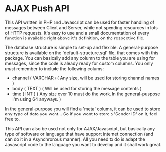AJAX Push API
=============

This API written in PHP and Javascript can be used for faster handling of messages between Client and Server, while not spending resources in lots of HTTP requests.
It's easy to use and a small documentation of every function is available right above it's definition, on the respective file.

The database structure is simple to set-up and flexible. A general-purpose structure is available on the 'default-structure.sql' file, that comes with this package.
You can basically add any column to the table you are using for messages, since the code is aleady ready for custom columns. You only *must* remember to include the following colums:

* channel	( VARCHAR )	( Any size, will be used for storing channel names )
* body		( TEXT )	( Will be used for storing the message contents )
* time		( INT )		( Any size over 10 must do the work. In the general-puspose I'm using 64 anyways. )

In the general-purpose you will find a 'meta' column, it can be used to store any type of data you want... So if you want to store a 'Sender ID' on it, feel free to.

This API can also be used not only for AJAX/Javascript, but basically any type of software or language that have support internet connection (and can do it in a Asynchronous manner).
All you need to do is adapt the Javascript code to the language you want to develop and it shall work great.
